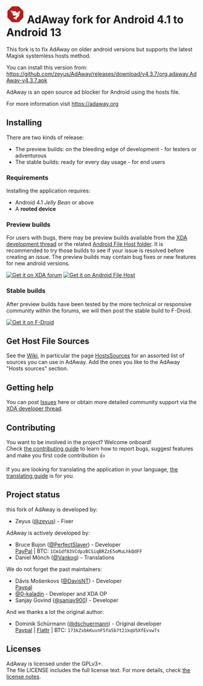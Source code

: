 # ![AdAway logo](https://raw.githubusercontent.com/AdAway/AdAway/master/app/src/main/res/mipmap-mdpi/icon.png) AdAway fork for Android 4.1 to Android 13

This fork is to fix AdAway on older android versions but supports the latest Magisk systemless hosts method.

You can install this version from:
https://github.com/zeyus/AdAway/releases/download/v4.3.7/org.adaway.AdAway-v4.3.7.apk

AdAway is an open source ad blocker for Android using the hosts file.

For more information visit https://adaway.org

## Installing

There are two kinds of release:
* The preview builds: on the bleeding edge of development - for testers or adventurous
* The stable builds: ready for every day usage - for end users

### Requirements

Installing the application requires:
* Android 4.1 _Jelly Bean_ or above
* A **rooted device**

### Preview builds
For users with bugs, there may be preview builds available from the [XDA development thread](https://forum.xda-developers.com/showthread.php?t=2190753) or the related [Android File Host folder](https://androidfilehost.com/?w=files&flid=249276&sort_by=date&sort_dir=DESC).
It is recommended to try those builds to see if your issue is resolved before creating an issue.
The preview builds may contain bug fixes or new features for new android versions.

[<img src="https://upload.wikimedia.org/wikipedia/commons/thumb/b/b8/XDADevelopers.svg/512px-XDADevelopers.svg.png" alt="Get it on XDA forum" height="60">](https://forum.xda-developers.com/showthread.php?t=2190753) [<img src="https://androidfilehost.com/images/afh.png" alt="Get it on Android File Host" height="60">](https://androidfilehost.com/?w=files&flid=249276)

### Stable builds
After preview builds have been tested by the more technical or responsive community within the forums, we will then post the stable build to F-Droid.

[<img src="https://f-droid.org/badge/get-it-on.png"
      alt="Get it on F-Droid"
      height="80">](https://f-droid.org/app/org.adaway)

## Get Host File Sources

See the [Wiki](https://github.com/AdAway/AdAway/wiki), in particular the page [HostsSources](https://github.com/AdAway/AdAway/wiki/HostsSources) for an assorted list of sources you can use in AdAway.
Add the ones you like to the AdAway "Hosts sources" section.

## Getting help

You can post [Issues](https://github.com/AdAway/AdAway/issues) here or obtain more detailed community support via the [XDA developer thread](http://forum.xda-developers.com/showthread.php?t=2190753).


## Contributing

You want to be involved in the project? Welcome onboard!  
Check [the contributing guide](CONTRIBUTING.md) to learn how to report bugs, suggest features and make you first code contribution :+1:

If you are looking for translating the application in your language, [the translating guide](TRANSLATING.md) is for you.


## Project status

this fork of AdAway is developed by:
* Zeyus ([@zeyus](https://github.com/zeyus)) - Fixer

AdAway is actively developed by:
* Bruce Bujon ([@PerfectSlayer](https://github.com/PerfectSlayer)) - Developer  
[PayPal](https://paypal.me/BruceBUJON) | BTC: `1Cm1df83VCdpzBCSiqBRZzE5oMuLhkQdFF`
* Daniel Mönch ([@Vankog](https://github.com/Vankog)) - Translations

We do not forget the past maintainers:
* Dāvis Mošenkovs ([@DavisNT](https://github.com/DavisNT)) - Developer  
[Paypal](https://www.paypal.com/cgi-bin/webscr?cmd=_donations&business=5GUHNXYE58RZS&lc=US&item_name=AdAway%20Donation&no_note=0&no_shipping=1)
* [@0-kaladin](https://github.com/0-kaladin) - Developer and XDA OP
* Sanjay Govind ([@sanjay900](https://github.com/sanjay900)) - Developer

And we thanks a lot the original author:
* Dominik Schürmann ([@dschuermann](https://github.com/dschuermann)) - Original developer  
[Paypal](https://www.paypal.com/cgi-bin/webscr?cmd=_donations&business=android%40schuermann.eu&lc=US&item_name=AdAway%20Donation&no_note=0&no_shipping=1&currency_code=EUR) | [Flattr](flattr.com/thing/369138/AdAway-Ad-blocker-for-Android) | BTC: `173kZxbkKuvnF5fa5b7t21kqU5XfEvvwTs`

## Licenses
AdAway is licensed under the GPLv3+.  
The file LICENSE includes the full license text.
For more details, check [the license notes](LICENSE.md).
